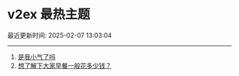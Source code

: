 # v2ex 最热主题

最近更新时间: 2025-02-07 13:03:04

--- 
1. [是我小气了吗](https://www.v2ex.com/t/1109486) 
2. [想了解下大家早餐一般花多少钱？](https://www.v2ex.com/t/1109501) 
